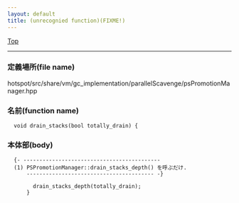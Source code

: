 ```yaml
---
layout: default
title: (unrecognied function)(FIXME!)
---
```

[Top](../index.html)

--- 
### 定義場所(file name)
hotspot/src/share/vm/gc_implementation/parallelScavenge/psPromotionManager.hpp

### 名前(function name)
```
  void drain_stacks(bool totally_drain) {
```

### 本体部(body)
```
  {- -------------------------------------------
  (1) PSPromotionManager::drain_stacks_depth() を呼ぶだけ.
      ---------------------------------------- -}

	    drain_stacks_depth(totally_drain);
	  }
	
```


